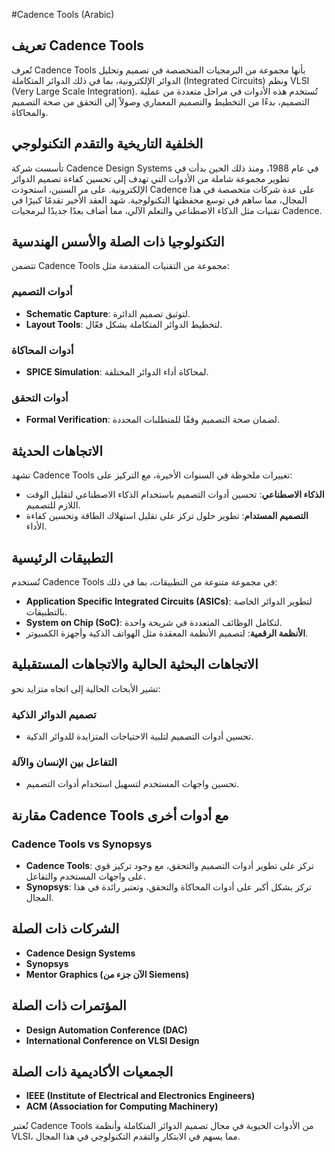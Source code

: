 #Cadence Tools (Arabic)

## تعريف Cadence Tools
تُعرف Cadence Tools بأنها مجموعة من البرمجيات المتخصصة في تصميم وتحليل الدوائر الإلكترونية، بما في ذلك الدوائر المتكاملة (Integrated Circuits) ونظم VLSI (Very Large Scale Integration). تُستخدم هذه الأدوات في مراحل متعددة من عملية التصميم، بدءًا من التخطيط والتصميم المعماري وصولاً إلى التحقق من صحة التصميم والمحاكاة.

## الخلفية التاريخية والتقدم التكنولوجي
تأسست شركة Cadence Design Systems في عام 1988، ومنذ ذلك الحين بدأت في تطوير مجموعة شاملة من الأدوات التي تهدف إلى تحسين كفاءة تصميم الدوائر الإلكترونية. على مر السنين، استحوذت Cadence على عدة شركات متخصصة في هذا المجال، مما ساهم في توسع محفظتها التكنولوجية. شهد العقد الأخير تقدمًا كبيرًا في تقنيات مثل الذكاء الاصطناعي والتعلم الآلي، مما أضاف بعدًا جديدًا لبرمجيات Cadence.

## التكنولوجيا ذات الصلة والأسس الهندسية
تتضمن Cadence Tools مجموعة من التقنيات المتقدمة مثل:

### أدوات التصميم
- **Schematic Capture**: لتوثيق تصميم الدائرة.
- **Layout Tools**: لتخطيط الدوائر المتكاملة بشكل فعّال.

### أدوات المحاكاة
- **SPICE Simulation**: لمحاكاة أداء الدوائر المختلفة.

### أدوات التحقق
- **Formal Verification**: لضمان صحة التصميم وفقًا للمتطلبات المحددة.

## الاتجاهات الحديثة
تشهد Cadence Tools تغييرات ملحوظة في السنوات الأخيرة، مع التركيز على:
- **الذكاء الاصطناعي**: تحسين أدوات التصميم باستخدام الذكاء الاصطناعي لتقليل الوقت اللازم للتصميم.
- **التصميم المستدام**: تطوير حلول تركز على تقليل استهلاك الطاقة وتحسين كفاءة الأداء.

## التطبيقات الرئيسية
تُستخدم Cadence Tools في مجموعة متنوعة من التطبيقات، بما في ذلك:
- **Application Specific Integrated Circuits (ASICs)**: لتطوير الدوائر الخاصة بالتطبيقات.
- **System on Chip (SoC)**: لتكامل الوظائف المتعددة في شريحة واحدة.
- **الأنظمة الرقمية**: لتصميم الأنظمة المعقدة مثل الهواتف الذكية وأجهزة الكمبيوتر.

## الاتجاهات البحثية الحالية والاتجاهات المستقبلية
تشير الأبحاث الحالية إلى اتجاه متزايد نحو:

### تصميم الدوائر الذكية
- تحسين أدوات التصميم لتلبية الاحتياجات المتزايدة للدوائر الذكية.

### التفاعل بين الإنسان والآلة
- تحسين واجهات المستخدم لتسهيل استخدام أدوات التصميم.

## مقارنة Cadence Tools مع أدوات أخرى
### Cadence Tools vs Synopsys
- **Cadence Tools**: تركز على تطوير أدوات التصميم والتحقق، مع وجود تركيز قوي على واجهات المستخدم والتفاعل.
- **Synopsys**: تركز بشكل أكبر على أدوات المحاكاة والتحقق، وتعتبر رائدة في هذا المجال.

## الشركات ذات الصلة
- **Cadence Design Systems**
- **Synopsys**
- **Mentor Graphics (الآن جزء من Siemens)**

## المؤتمرات ذات الصلة
- **Design Automation Conference (DAC)**
- **International Conference on VLSI Design**

## الجمعيات الأكاديمية ذات الصلة
- **IEEE (Institute of Electrical and Electronics Engineers)**
- **ACM (Association for Computing Machinery)**

تُعتبر Cadence Tools من الأدوات الحيوية في مجال تصميم الدوائر المتكاملة وأنظمة VLSI، مما يسهم في الابتكار والتقدم التكنولوجي في هذا المجال.